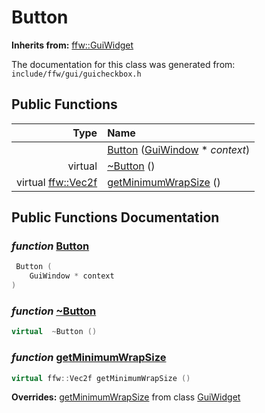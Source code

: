 Button
===================================


**Inherits from:** [ffw::GuiWidget](ffw_GuiWidget.html)

The documentation for this class was generated from: `include/ffw/gui/guicheckbox.h`



## Public Functions

| Type | Name |
| -------: | :------- |
|   | [Button](#cbe50d77) ([GuiWindow](ffw_GuiWindow.html) * _context_)  |
|  virtual  | [~Button](#42745502) ()  |
|  virtual [ffw::Vec2f](ffw.html#fcfaa6c5) | [getMinimumWrapSize](#b8a3ca77) ()  |


## Public Functions Documentation

### _function_ <a id="cbe50d77" href="#cbe50d77">Button</a>

```cpp
 Button (
    GuiWindow * context
) 
```



### _function_ <a id="42745502" href="#42745502">~Button</a>

```cpp
virtual  ~Button () 
```



### _function_ <a id="b8a3ca77" href="#b8a3ca77">getMinimumWrapSize</a>

```cpp
virtual ffw::Vec2f getMinimumWrapSize () 
```



**Overrides:** [getMinimumWrapSize](/doxygen/ffw_GuiWidget.md#c12efa3f) from class [GuiWidget](/doxygen/ffw_GuiWidget.md)



